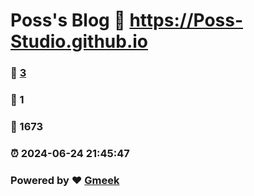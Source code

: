 # Poss's Blog :link: https://Poss-Studio.github.io 
### :page_facing_up: [3](https://Poss-Studio.github.io/tag.html) 
### :speech_balloon: 1 
### :hibiscus: 1673 
### :alarm_clock: 2024-06-24 21:45:47 
### Powered by :heart: [Gmeek](https://github.com/Meekdai/Gmeek)
